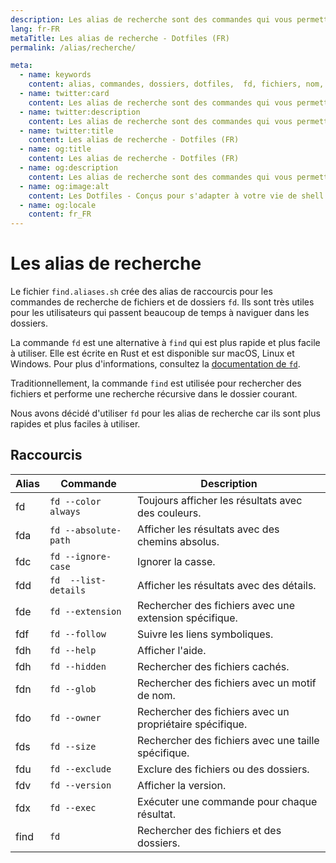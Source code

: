 ```yaml
---
description: Les alias de recherche sont des commandes qui vous permettent de trouver des fichiers ou des dossiers en fonction de leur nom. Ils sont très utiles pour les utilisateurs qui passent beaucoup de temps à naviguer dans les dossiers.
lang: fr-FR
metaTitle: Les alias de recherche - Dotfiles (FR)
permalink: /alias/recherche/

meta:
  - name: keywords
    content: alias, commandes, dossiers, dotfiles,  fd, fichiers, nom, recherche, trouver
  - name: twitter:card
    content: Les alias de recherche sont des commandes qui vous permettent de trouver des fichiers ou des dossiers en fonction de leur nom. Ils sont très utiles pour les utilisateurs qui passent beaucoup de temps à naviguer dans les dossiers.
  - name: twitter:description
    content: Les alias de recherche sont des commandes qui vous permettent de trouver des fichiers ou des dossiers en fonction de leur nom. Ils sont très utiles pour les utilisateurs qui passent beaucoup de temps à naviguer dans les dossiers.
  - name: twitter:title
    content: Les alias de recherche - Dotfiles (FR)
  - name: og:title
    content: Les alias de recherche - Dotfiles (FR)
  - name: og:description
    content: Les alias de recherche sont des commandes qui vous permettent de trouver des fichiers ou des dossiers en fonction de leur nom. Ils sont très utiles pour les utilisateurs qui passent beaucoup de temps à naviguer dans les dossiers.
  - name: og:image:alt
    content: Les Dotfiles - Conçus pour s'adapter à votre vie de shell
  - name: og:locale
    content: fr_FR
---
```


# Les alias de recherche

Le fichier `find.aliases.sh` crée des alias de raccourcis pour les commandes de
recherche de fichiers et de dossiers `fd`. Ils sont très utiles pour les
utilisateurs qui passent beaucoup de temps à naviguer dans les dossiers.

La commande `fd` est une alternative à `find` qui est plus rapide et plus facile
à utiliser. Elle est écrite en Rust et est disponible sur macOS, Linux et
Windows. Pour plus d'informations, consultez la [documentation de `fd`][fd].

Traditionnellement, la commande `find` est utilisée pour rechercher des fichiers
et performe une recherche récursive dans le dossier courant.

Nous avons décidé d'utiliser `fd` pour les alias de recherche car ils sont plus
rapides et plus faciles à utiliser.

## Raccourcis

| Alias | Commande | Description |
| ----- | ----- | ----- |
| fd | `fd --color always` | Toujours afficher les résultats avec des couleurs. |
| fda | `fd --absolute-path` | Afficher les résultats avec des chemins absolus. |
| fdc | `fd --ignore-case` | Ignorer la casse. |
| fdd | `fd  --list-details` | Afficher les résultats avec des détails. |
| fde | `fd --extension` | Rechercher des fichiers avec une extension spécifique. |
| fdf | `fd --follow` | Suivre les liens symboliques. |
| fdh | `fd --help` | Afficher l'aide. |
| fdh | `fd --hidden` | Rechercher des fichiers cachés. |
| fdn | `fd --glob` | Rechercher des fichiers avec un motif de nom. |
| fdo | `fd --owner` | Rechercher des fichiers avec un propriétaire spécifique. |
| fds | `fd --size` | Rechercher des fichiers avec une taille spécifique. |
| fdu | `fd --exclude` | Exclure des fichiers ou des dossiers. |
| fdv | `fd --version` | Afficher la version. |
| fdx | `fd --exec` | Exécuter une commande pour chaque résultat. |
| find | `fd` | Rechercher des fichiers et des dossiers. |

[fd]:https://github.com/sharkdp/fd
